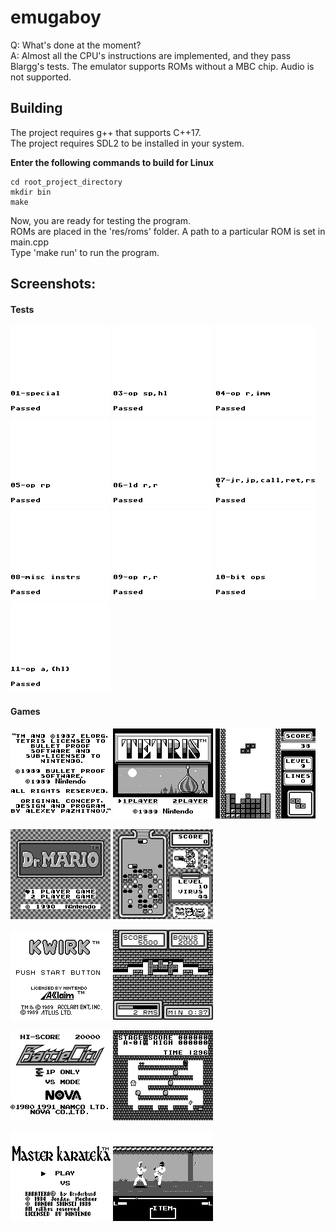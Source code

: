 # emugaboy

Q: What's done at the moment?  
A: Almost all the CPU's instructions are implemented, and they pass Blargg's tests. The emulator supports ROMs without a MBC chip. Audio is not supported.

## Building
The project requires g++ that supports C++17.  
The project requires SDL2 to be installed in your system.

**Enter the following commands to build for Linux**
```
cd root_project_directory
mkdir bin
make
```

Now, you are ready for testing the program.  
ROMs are placed in the 'res/roms' folder. A path to a particular ROM is set in main.cpp  
Type 'make run' to run the program.

## Screenshots:
#### Tests
![alt tag](/res/images/cpu_tests/01-special.png)
![alt tag](/res/images/cpu_tests/03-op_sp,hl.png)
![alt tag](/res/images/cpu_tests/04-op_r,imm.png)
![alt tag](/res/images/cpu_tests/05-op_rp.png)
![alt tag](/res/images/cpu_tests/06-ld_r,r.png)
![alt tag](/res/images/cpu_tests/07-jr,jp,call,ret,rst.png)
![alt tag](/res/images/cpu_tests/08-misc_instrs.png)
![alt tag](/res/images/cpu_tests/09-op_r,r.png)
![alt tag](/res/images/cpu_tests/10-bit_ops.png)
![alt tag](/res/images/cpu_tests/11-op_a,hl.png)
#### Games
![alt tag](/res/images/tetris/example_1.png)
![alt tag](/res/images/tetris/example_2.png)
![alt tag](/res/images/tetris/example_3.png)

![alt tag](/res/images/dr_mario/example_1.png)
![alt tag](/res/images/dr_mario/example_2.png)

![alt tag](/res/images/kwirk/example_1.png)
![alt tag](/res/images/kwirk/example_2.png)

![alt tag](/res/images/battlecity/example_1.png)
![alt tag](/res/images/battlecity/example_2.png)

![alt tag](/res/images/karateka/example_1.png)
![alt tag](/res/images/karateka/example_2.png)
